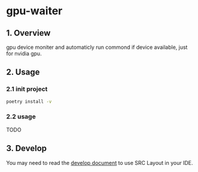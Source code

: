 # gpu-waiter

## 1. Overview

gpu device moniter and automaticly run commond if device available, just for nvidia gpu.

## 2. Usage

### 2.1 init project

```bash
poetry install -v
```

### 2.2 usage

TODO

## 3. Develop

You may need to read the [develop document](./docs/development.md) to use SRC Layout in your IDE.
